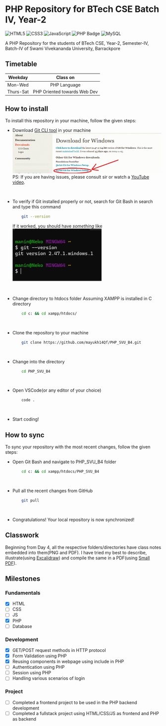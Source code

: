 # PHP Repository for BTech CSE Batch IV, Year-2
![HTML5](https://img.shields.io/badge/html-f06529?style=for-the-badge&logo=html5&logoColor=white&logoSize=auto&labelColor=f06529 "HTML5") ![CSS3](https://img.shields.io/badge/CSS3-1572B6?style=for-the-badge&logo=css3&logoColor=white "CSS3") ![JavaScript](https://img.shields.io/badge/JavaScript-F7DF1E?style=for-the-badge&logo=JavaScript&logoColor=black&logoSize=auto "JS")
![PHP Badge](https://img.shields.io/badge/-PHP-3776AB?style=for-the-badge&logo=php&logoColor=blue&logoSize=auto "PHP") ![MySQL](https://img.shields.io/badge/-MySQL-000?style=for-the-badge&logo=MySQL&logoColor=white&logoSize=auto&labelColor=0 "MySQL")

A PHP Repository for the students of BTech CSE, Year-2, Semester-IV, Batch-IV of Swami Vivekananda University, Barrackpore

## Timetable
| Weekday       | Class on                    |
| ------------- |:--------------------------: |
| Mon-Wed       | PHP Language                |
| Thurs-Sat     | PHP Oriented towards Web Dev|


## How to install
To install this repository in your machine, follow the given steps:
- Download [Git CLI tool](https://git-scm.com/downloads/win) in your machine
    ![64-bit Installation Windows](docs/images/git_cli_64bit.png "64-bit Installation Windows")
    PS: If you are having issues, please consult sir or watch a [YouTube video](https://www.youtube.com/watch?v=JgOs70Y7jew).
<br>

- To verify if Git installed properly or not, search for Git Bash in search and type this command
    ```bash
        git --version
    ```
    If it worked, you should have *something* like
    <br>
    ![Git Installation Successfull](docs/images/git_installation_success.png "Git Installation Success!")

<br>

- Change directory to htdocs folder
    Assuming XAMPP is installed in C directory
    ```bash
        cd c: && cd xampp/htdocs/
    ```

<br>

- Clone the repository to your machine
    ```bash
        git clone https://github.com/mayukh14Qf/PHP_SVU_B4.git
    ```
<br>

- Change into the directory
    ```bash
        cd PHP_SVU_B4
    ```
<br>

- Open VSCode(or any editor of your choice)
    ```bash
        code .
    ```
<br>

- Start coding!

## How to sync
To sync your repository with the most recent changes, follow the given steps:

- Open Git Bash and navigate to PHP_SVU_B4 folder
    ```bash
        cd c: && cd xampp/htdocs/PHP_SVU_B4
    ```
<br>

- Pull all the recent changes from GitHub
    ```bash
        git pull
    ```
<br>

- Congratulations! Your local repository is now synchronized!

## Classwork
Beginning from Day 4, all the respective folders/directories have class notes embedded into them(PNG and PDF). I have tried my best to describe, illustrate(using [Excalidraw](https://excalidraw.com/)) and compile the same in a PDF(using [Small PDF](https://smallpdf.com/pdf-converter)).

## Milestones
### Fundamentals
- [x] HTML
- [ ] CSS
- [ ] JS
- [x] PHP
- [ ] Database

### Development
- [x] GET/POST request methods in HTTP protocol
- [x] Form Validation using PHP
- [x] Reusing components in webpage using include in PHP
- [ ] Authentication using PHP
- [ ] Session using PHP
- [ ] Handling various scenarios of login

### Project
- [ ] Completed a frontend project to be used in the PHP backend development
- [ ] Completed a fullstack project using HTML/CSS/JS as frontend and PHP as backend